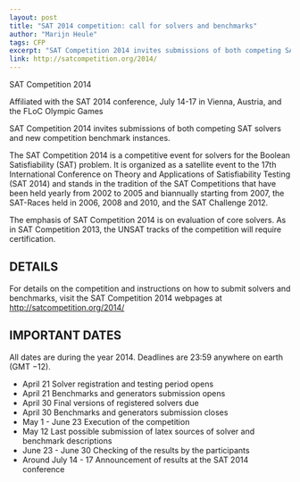 ```yaml
---
layout: post
title: "SAT 2014 competition: call for solvers and benchmarks"
author: "Marijn Heule"
tags: CFP
excerpt: "SAT Competition 2014 invites submissions of both competing SAT solvers and new competition benchmark instances."
link: http://satcompetition.org/2014/
---
```

SAT Competition 2014

Affiliated with the SAT 2014 conference, July 14-17 in Vienna, Austria,
and the FLoC Olympic Games

SAT Competition 2014 invites submissions of both competing SAT solvers and new competition benchmark instances.

The SAT Competition 2014 is a competitive event for solvers for the Boolean Satisfiability (SAT) problem. It is organized as a satellite event to the 17th International Conference on Theory and Applications of Satisfiability Testing (SAT 2014) and stands in the tradition of the SAT Competitions that have been held yearly from 2002 to 2005 and biannually starting from 2007, the SAT-Races held in 2006, 2008 and 2010, and the SAT Challenge 2012.

The emphasis of SAT Competition 2014 is on evaluation of core solvers. As in SAT Competition 2013, the UNSAT tracks of the competition will require certification.

## DETAILS

For details on the competition and instructions on how to submit solvers and benchmarks, visit the SAT Competition 2014 webpages at
http://satcompetition.org/2014/

## IMPORTANT DATES

All dates are during the year 2014. Deadlines are 23:59 anywhere on earth (GMT −12).

* April 21        Solver registration and testing period opens
* April 21        Benchmarks and generators submission opens
* April 30        Final versions of registered solvers due
* April 30        Benchmarks and generators submission closes
* May 1 - June 23         Execution of the competition
* May 12  Last possible submission of latex sources of solver and benchmark descriptions
* June 23 - June 30       Checking of the results by the participants
* Around July 14 - 17     Announcement of results at the SAT 2014 conference
